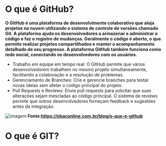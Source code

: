 # O que é GitHub?

**O GitHub é uma plataforma de desenvolvimento colaborativo que aloja projetos na nuvem utilizando o sistema de controle de versões chamado Git. A plataforma ajuda os desenvolvedores a armazenar e administrar o código e faz o registro de mudanças. Geralmente o código é aberto, o que permite realizar projetos compartilhados e manter o acompanhamento detalhado de seu progresso. A plataforma GitHub também funciona como rede social, conectando os desenvolvedores com os usuários.**

* Trabalho em equipe em tempo real: O GitHub permite que vários desenvolvedorem trabalhem no mesmo projeto simultaneamente, facilitando a colaboração e a resolução de problemas.
* Gerenciamento de Branches: Crie e gerencie branches para testar novas ideias sem afetar o código principal do projeto.
* Pull Requests e Reviews: Envie pull requests para solicitar que suas alterações sejam mescladas ao código principal. O sistema de reviews permite que outros desenvolvedores forneçam feedback e sugestões antes da integração.

![imagem](https://github.githubassets.com/assets/illu-copilot-editor-6474457a5b19.png)
**Fonte:<https://ebaconline.com.br/blog/o-que-e-github>**
# O que é GIT?

